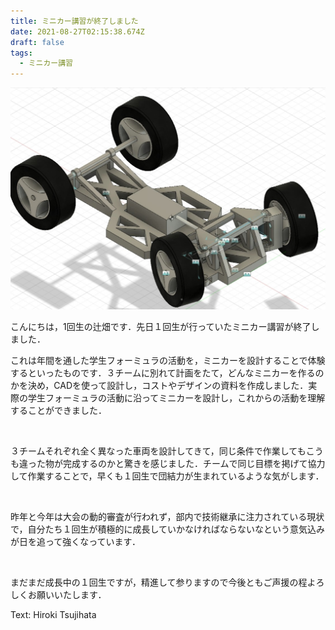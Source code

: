 ```yaml
---
title: ミニカー講習が終了しました
date: 2021-08-27T02:15:38.674Z
draft: false
tags:
  - ミニカー講習
---
```

![](1629463068405.jpg)

こんにちは，1回生の辻畑です．先日１回生が行っていたミニカー講習が終了しました．



これは年間を通した学生フォーミュラの活動を，ミニカーを設計することで体験するといったものです．３チームに別れて計画をたて，どんなミニカーを作るのかを決め，CADを使って設計し，コストやデザインの資料を作成しました．実際の学生フォーミュラの活動に沿ってミニカーを設計し，これからの活動を理解することができました．

 

３チームそれぞれ全く異なった車両を設計してきて，同じ条件で作業してもこうも違った物が完成するのかと驚きを感じました．チームで同じ目標を掲げて協力して作業することで，早くも１回生で団結力が生まれているような気がします．

 

昨年と今年は大会の動的審査が行われず，部内で技術継承に注力されている現状で，自分たち１回生が積極的に成長していかなければならないなという意気込みが日を追って強くなっています．

 

まだまだ成長中の１回生ですが，精進して参りますので今後ともご声援の程よろしくお願いいたします．



Text: Hiroki Tsujihata